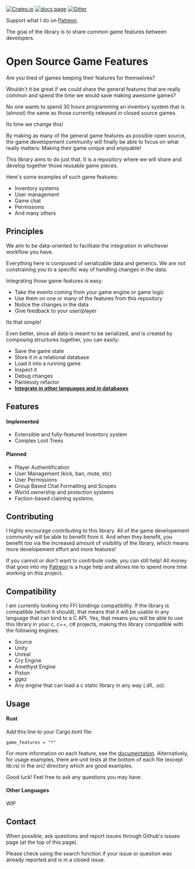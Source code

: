 [![Crates.io][s1]][ci] [![docs page][docs-badge]][docs] [![Gitter][gitter]][gitter_badge]

[s1]: https://img.shields.io/crates/v/game_features.svg
[ci]: https://crates.io/crates/game_features
[docs-badge]: https://img.shields.io/badge/docs-website-blue.svg
[docs]: https://docs.rs/game_features
[gitter]: https://badges.gitter.im/OpenSourceGameFeatures/general.svg
[gitter_badge]: https://gitter.im/OpenSourceGameFeatures/general?utm_source=badge&utm_medium=badge&utm_campaign=pr-badge

Support what I do on [Patreon](https://www.patreon.com/jojolepro).


The goal of the library is to share common game features between developers.

# Open Source Game Features

Are you tired of games keeping their features for themselves?

Wouldn't it be great if we could share the general features that are really common and spend the time we would save making awesome games?

No one wants to spend 30 hours programming an inventory system that is (almost) the same as those currently released in closed source games.

Its time we change this!

By making as many of the general game features as possible open source, the game developement community will finally be able to focus on what really matters: Making their game unique and enjoyable! 

This library aims to do just that. It is a repository where we will share and develop together those reusable game pieces.

Here's some examples of such game features:
* Inventory systems
* User management
* Game chat
* Permissions 
* And many others

## Principles

We aim to be data-oriented to facilitate the integration in whichever workflow you have.

Everything here is composed of serializable data and generics. We are not constraining you to a specific way of handling changes in the data.

Integrating those game features is easy:
* Take the events coming from your game engine or game logic
* Use them on one or many of the features from this repository
* Notice the changes in the data
* Give feedback to your user/player

Its that simple!

Even better, since all data is meant to be serialized, and is created by composing structures together, you can easily:
* Save the game state
* Store it in a relational database
* Load it into a running game
* Inspect it
* Debug changes
* Painlessly refactor
* **[Integrate in other languages and in databases](#Compatibility)**

## Features

#### Implemented

* Extensible and fully-featured Inventory system
* Complex Loot Trees

#### Planned

* Player Authentification
* User Management (kick, ban, mute, etc)
* User Permissions
* Group Based Chat Formatting and Scopes
* World ownership and protection systems
* Faction-based claiming systems.

## Contributing

I highly encourage contributing to this library. All of the game developement community will be able to benefit from it.
And when they benefit, you benefit too via the increased amount of visibility of the library, which means more developement effort and more features!

If you cannot or don't want to contribute code, you can still help!
All money that goes into my [Patreon](https://www.patreon.com/jojolepro) is a huge help and allows me to spend more time working on this project.

## Compatibility

I am currently looking into FFI bindings compatibility.
If the library is compatible (which it should), that means that it will be usable in any language that can bind to a C API.
Yes, that means you will be able to use this library in your c, c++, c# projects, making this library compatible with the following engines:
* Source
* Unity
* Unreal
* Cry Engine
* Amethyst Engine
* Piston
* ggez
* Any engine that can load a c static library in any way (.dll, .so).

## Usage

#### Rust

Add this line to your Cargo.toml file:
```
game_features = "*"
```

For more information on each feature, see the [documentation]().
Alternatively, for usage examples, there are unit tests at the bottom of each file (except lib.rs) in the src/ directory which are good examples.

Good luck! Feel free to ask any questions you may have.

#### Other Languages
WIP

## Contact

When possible, ask questions and report issues through Github's issues page (at the top of this page).

Please check using the search function if your issue or question was already reported and is in a closed issue.


